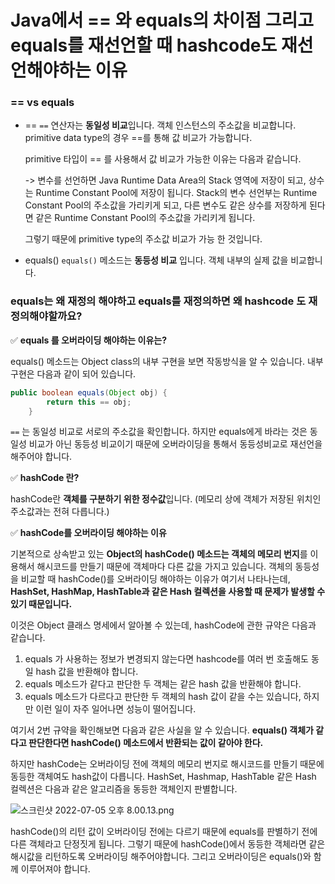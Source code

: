 # Java에서 == 와 equals의 차이점 그리고 equals를 재선언할 때 hashcode도 재선언해야하는 이유

### == vs equals
- ==
    `==` 연산자는 **동일성 비교**입니다. 객체 인스턴스의 주소값을 비교합니다.
    primitive data type의 경우 ==를 통해 값 비교가 가능합니다.

    primitive 타입이 == 를 사용해서 값 비교가 가능한 이유는 다음과 같습니다.

    -> 변수를 선언하면 Java Runtime Data Area의 Stack 영역에 저장이 되고, 상수는 Runtime Constant Pool에 저장이 됩니다.
    Stack의 변수 선언부는 Runtime Constant Pool의 주소값을 가리키게 되고, 다른 변수도 같은 상수를 저장하게 된다면 같은 Runtime Constant Pool의 주소값을 가리키게 됩니다.

    그렇기 때문에 primitive type의 주소값 비교가 가능 한 것입니다.

- equals()
    `equals()` 메소드는 **동등성 비교** 입니다.
    객체 내부의 실제 값을 비교합니다.

### equals는 왜 재정의 해야하고 equals를 재정의하면 왜 hashcode 도 재정의해야할까요?

✅ **equals 를 오버라이딩 해야하는 이유는?**

equals() 메소드는 Object class의 내부 구현을 보면 작동방식을 알 수 있습니다.
내부 구현은 다음과 같이 되어 있습니다.

```java
public boolean equals(Object obj) {
        return this == obj;
    }
```

`==` 는 동일성 비교로 서로의 주소값을 확인합니다. 하지만 equals에게 바라는 것은 동일성 비교가 아닌 동등성 비교이기 때문에 오버라이딩을 통해서 동등성비교로 재선언을 해주어야 합니다.

✅ **hashCode 란?**

hashCode란 **객체를 구분하기 위한 정수값**입니다. (메모리 상에 객체가 저장된 위치인 주소값과는 전혀 다릅니다.)

✅ **hashCode를 오버라이딩 해야하는 이유**

기본적으로 상속받고 있는 **Object의 hashCode() 메소드는 객체의 메모리 번지**를 이용해서 해시코드를 만들기 때문에 객체마다 다른 값을 가지고 있습니다.
객체의 동등성을 비교할 때 hashCode()를 오버라이딩 해야하는 이유가 여기서 나타나는데,  **HashSet, HashMap, HashTable과 같은 Hash 컬렉션을 사용할 때 문제가 발생할 수 있기 때문입니다.**

이것은 Object 클래스 명세에서 알아볼 수 있는데, hashCode에 관한 규약은 다음과 같습니다.
1. equals 가 사용하는 정보가 변경되지 않는다면 hashcode를 여러 번 호출해도 동일 hash 값을 반환해야 합니다.
2. equals 메소드가 같다고 판단한 두 객체는 같은 hash 값을 반환해야 합니다.
3. equals 메소드가 다르다고 판단한 두 객체의 hash 값이 같을 수는 있습니다, 하지만 이런 일이 자주 일어나면 성능이 떨어집니다.

여기서 2번 규약을 확인해보면 다음과 같은 사실을 알 수 있습니다.
**equals() 객체가 같다고 판단한다면 hashCode() 메소드에서 반환되는 값이 같아야 한다.**

하지만 hashCode는 오버라이딩 전에 객체의 메모리 번지로 해시코드를 만들기 때문에 동등한 객체여도 hash값이 다릅니다.
HashSet, Hashmap, HashTable 같은 Hash 컬렉션은 다음과 같은 알고리즘을 동등한 객체인지 판별합니다.

![스크린샷 2022-07-05 오후 8.00.13.png](https://s3-us-west-2.amazonaws.com/secure.notion-static.com/53a8c131-3415-4273-93da-a6129e9097dc/스크린샷_2022-07-05_오후_8.00.13.png)

hashCode()의 리턴 값이 오버라이딩 전에는 다르기 때문에 equals를 판별하기 전에 다른 객체라고 단정짓게 됩니다.
그렇기 때문에 hashCode()에서 동등한 객체라면 같은 해시값을 리턴하도록 오버라이딩 해주어야합니다.
그리고 오버라이딩은 equals()와 함께 이루어져야 합니다.
